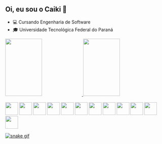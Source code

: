 ## Oi, eu sou o Caiki 👋

- 💻 Cursando Engenharia de Software
- 🎓 Universidade Tecnológica Federal do Paraná
<div>
  <a href="https://github.com/C41K1">
  <img height="180em" width="48%" src="https://github-readme-stats.vercel.app/api?username=C41K1&rank_icon=percentile&locale=pt-br&show_icons=true&hide=stars&theme=github_dark&include_all_commits=true&count_private=true&hide_border=true">
  <img height="180em" width="48%" src="https://github-readme-stats.vercel.app/api/top-langs/?username=C41K1&locale=pt-br&theme=github_dark&langs_count=7&layout=compact&hide_border=true">
</div>
</br>
<div style="display: inline-block;">
  <img height="40" src="https://cdn.jsdelivr.net/gh/devicons/devicon@latest/icons/c/c-original.svg" />
  <img height="40" src="https://cdn.jsdelivr.net/gh/devicons/devicon@latest/icons/java/java-original.svg" />
  <img height="40" src="https://cdn.jsdelivr.net/gh/devicons/devicon@latest/icons/python/python-original.svg" />
  <img height="40" src="https://cdn.jsdelivr.net/gh/devicons/devicon@latest/icons/javascript/javascript-original.svg" />
  <img height="40" src="https://cdn.jsdelivr.net/gh/devicons/devicon@latest/icons/typescript/typescript-original.svg" />
  <img height="40" src="https://cdn.jsdelivr.net/gh/devicons/devicon@latest/icons/react/react-original.svg" />
  <img height="40" src="https://cdn.jsdelivr.net/gh/devicons/devicon@latest/icons/nextjs/nextjs-original.svg" />
  <img height="40" src="https://cdn.jsdelivr.net/gh/devicons/devicon@latest/icons/tailwindcss/tailwindcss-original.svg" />
  <img height="40" src="https://seeklogo.com/images/E/expo-go-app-logo-BBBE394CB8-seeklogo.com.png" />
  <img height="40" src="https://cdn.jsdelivr.net/gh/devicons/devicon@latest/icons/nestjs/nestjs-original.svg" />
  <img height="40" src="https://cdn.jsdelivr.net/gh/devicons/devicon@latest/icons/prisma/prisma-original.svg" />
  <img height="40" src="https://cdn.jsdelivr.net/gh/devicons/devicon@latest/icons/postgresql/postgresql-original.svg" />
</div>
</br>

![snake gif](https://github.com/C41K1/C41K1/blob/output/github-contribution-grid-snake.gif)
<!--
**C41K1/C41K1** is a ✨ _special_ ✨ repository because its `README.md` (this file) appears on your GitHub profile.

Here are some ideas to get you started:

- 🔭 I’m currently working on ...
- 🌱 I’m currently learning ...
- 👯 I’m looking to collaborate on ...
- 🤔 I’m looking for help with ...
- 💬 Ask me about ...
- 📫 How to reach me: ...
- 😄 Pronouns: ...
- ⚡ Fun fact: ...
-->
